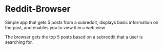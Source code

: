 # Reddit-Browser
Simple app that gets 5 posts from a subreddit, displays basic information on the post, and enables you to view it in a web view


The browser gets the top 5 posts based on a subreddit that a user is searching for.
